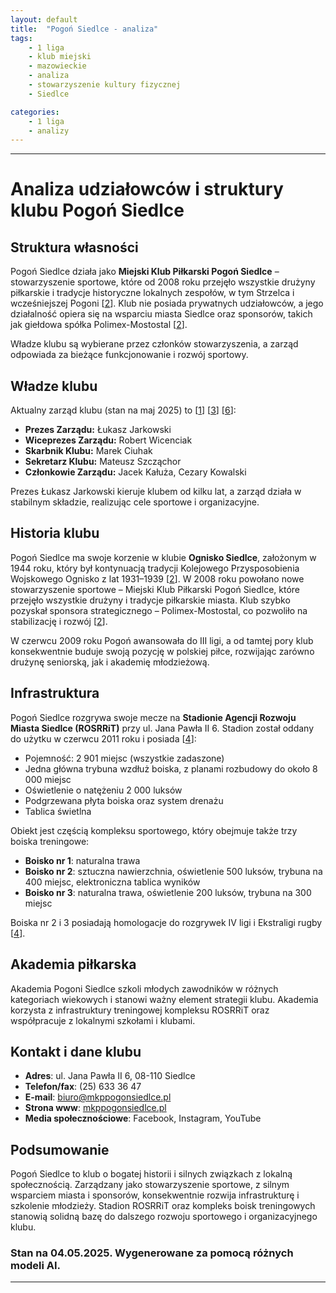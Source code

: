 ```yaml
---
layout: default
title:  "Pogoń Siedlce - analiza"
tags: 
    - 1 liga
    - klub miejski
    - mazowieckie
    - analiza
    - stowarzyszenie kultury fizycznej
    - Siedlce

categories:
    - 1 liga
    - analizy
---
```

[1]: https://mkppogonsiedlce.pl/?page_id=86
[2]: https://mkppogonsiedlce.pl/?page_id=78
[3]: https://siedlcesiedzieje.pl/z-siedlec/pogon-siedlce-ma-nowy-zarzad/9jNXjOIr4JJBi5Z6fAmA
[4]: https://mkppogonsiedlce.pl/?page_id=90
[5]: https://mkppogonsiedlce.pl/?page_id=75
[6]: https://rejestr.io/krs/342792/miejski-klub-pilkarski-pogon-siedlce
[7]: https://akademiamkp.sportbm.com/about/
[8]: https://zagranie.com/typy/pogon-siedlce-ruch-chorzow-typy-kursy-17-02-2025/
[9]: https://krs-pobierz.pl/miejski-klub-pilkarski-pogon-siedlce-i268869
[10]: https://pl.wikipedia.org/wiki/Pogo%C5%84_Siedlce_(pi%C5%82ka_no%C5%BCna)
[11]: https://sportsiedlce.pl/2024/03/16/zmiany-w-zarzadzie-pogoni-siedlce/
[12]: https://siedlcesiedzieje.pl/z-siedlec/siedlce-inwestuja-w-sport/xJ0vGBpBR0QD23KdnpIJ
[13]: https://akademiamkp.sportbm.com
[14]: https://trafnetypy.com/2025/04/25/pogon-siedlce-arka-gdynia-26-04-2025-typy-kursy-analiza/
[15]: https://krs-pobierz.pl/miejski-klub-sportowy-pogon-i232708
[16]: https://pl.wikipedia.org/wiki/MKS_Pogo%C5%84_Siedlce
[17]: https://mkppogonsiedlce.pl/?page_id=94
[18]: https://sportsiedlce.pl/2024/10/30/infrastruktura-sportowa-w-gminie-zbuczyn-rosnie-w-sile-fotogaleria/
[19]: https://www.pogon.siedlce.pl/pl/klub/wladze/
[20]: https://www.pogon.siedlce.pl/pl/newsroom/nowy-zarzad-pogoni/

---


# Analiza udziałowców i struktury klubu Pogoń Siedlce

## Struktura własności

Pogoń Siedlce działa jako **Miejski Klub Piłkarski Pogoń Siedlce** – stowarzyszenie sportowe, które od 2008 roku przejęło wszystkie drużyny piłkarskie i tradycje historyczne lokalnych zespołów, w tym Strzelca i wcześniejszej Pogoni \[[2]\]. Klub nie posiada prywatnych udziałowców, a jego działalność opiera się na wsparciu miasta Siedlce oraz sponsorów, takich jak giełdowa spółka Polimex-Mostostal \[[2]\].

Władze klubu są wybierane przez członków stowarzyszenia, a zarząd odpowiada za bieżące funkcjonowanie i rozwój sportowy.  

## Władze klubu

Aktualny zarząd klubu (stan na maj 2025) to \[[1]\] \[[3]\] \[[6]\]:  
- **Prezes Zarządu:** Łukasz Jarkowski  
- **Wiceprezes Zarządu:** Robert Wicenciak  
- **Skarbnik Klubu:** Marek Ciuhak  
- **Sekretarz Klubu:** Mateusz Szcząchor  
- **Członkowie Zarządu:** Jacek Kałuża, Cezary Kowalski  

Prezes Łukasz Jarkowski kieruje klubem od kilku lat, a zarząd działa w stabilnym składzie, realizując cele sportowe i organizacyjne.

## Historia klubu

Pogoń Siedlce ma swoje korzenie w klubie **Ognisko Siedlce**, założonym w 1944 roku, który był kontynuacją tradycji Kolejowego Przysposobienia Wojskowego Ognisko z lat 1931–1939 \[[2]\]. W 2008 roku powołano nowe stowarzyszenie sportowe – Miejski Klub Piłkarski Pogoń Siedlce, które przejęło wszystkie drużyny i tradycje piłkarskie miasta. Klub szybko pozyskał sponsora strategicznego – Polimex-Mostostal, co pozwoliło na stabilizację i rozwój \[[2]\].

W czerwcu 2009 roku Pogoń awansowała do III ligi, a od tamtej pory klub konsekwentnie buduje swoją pozycję w polskiej piłce, rozwijając zarówno drużynę seniorską, jak i akademię młodzieżową.

## Infrastruktura

Pogoń Siedlce rozgrywa swoje mecze na **Stadionie Agencji Rozwoju Miasta Siedlce (ROSRRiT)** przy ul. Jana Pawła II 6. Stadion został oddany do użytku w czerwcu 2011 roku i posiada \[[4]\]:

- Pojemność: 2 901 miejsc (wszystkie zadaszone)  
- Jedna główna trybuna wzdłuż boiska, z planami rozbudowy do około 8 000 miejsc  
- Oświetlenie o natężeniu 2 000 luksów  
- Podgrzewana płyta boiska oraz system drenażu  
- Tablica świetlna  

Obiekt jest częścią kompleksu sportowego, który obejmuje także trzy boiska treningowe:  
- **Boisko nr 1**: naturalna trawa  
- **Boisko nr 2**: sztuczna nawierzchnia, oświetlenie 500 luksów, trybuna na 400 miejsc, elektroniczna tablica wyników  
- **Boisko nr 3**: naturalna trawa, oświetlenie 200 luksów, trybuna na 300 miejsc  

Boiska nr 2 i 3 posiadają homologacje do rozgrywek IV ligi i Ekstraligi rugby \[[4]\].

## Akademia piłkarska

Akademia Pogoni Siedlce szkoli młodych zawodników w różnych kategoriach wiekowych i stanowi ważny element strategii klubu. Akademia korzysta z infrastruktury treningowej kompleksu ROSRRiT oraz współpracuje z lokalnymi szkołami i klubami.  

## Kontakt i dane klubu

- **Adres**: ul. Jana Pawła II 6, 08-110 Siedlce  
- **Telefon/fax**: (25) 633 36 47  
- **E-mail**: biuro@mkppogonsiedlce.pl  
- **Strona www**: [mkppogonsiedlce.pl](https://mkppogonsiedlce.pl)  
- **Media społecznościowe**: Facebook, Instagram, YouTube  

## Podsumowanie

Pogoń Siedlce to klub o bogatej historii i silnych związkach z lokalną społecznością. Zarządzany jako stowarzyszenie sportowe, z silnym wsparciem miasta i sponsorów, konsekwentnie rozwija infrastrukturę i szkolenie młodzieży. Stadion ROSRRiT oraz kompleks boisk treningowych stanowią solidną bazę do dalszego rozwoju sportowego i organizacyjnego klubu.


### Stan na 04.05.2025. Wygenerowane za pomocą różnych modeli AI.
---